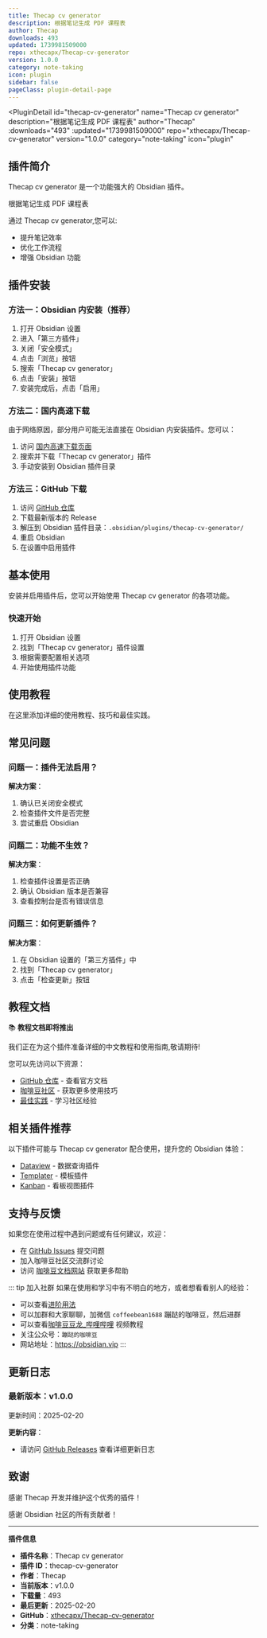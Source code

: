 ```yaml
---
title: Thecap cv generator
description: 根据笔记生成 PDF 课程表
author: Thecap
downloads: 493
updated: 1739981509000
repo: xthecapx/Thecap-cv-generator
version: 1.0.0
category: note-taking
icon: plugin
sidebar: false
pageClass: plugin-detail-page
---
```


<PluginDetail
  id="thecap-cv-generator"
  name="Thecap cv generator"
  description="根据笔记生成 PDF 课程表"
  author="Thecap"
  :downloads="493"
  :updated="1739981509000"
  repo="xthecapx/Thecap-cv-generator"
  version="1.0.0"
  category="note-taking"
  icon="plugin"
>

<!-- AUTO_GENERATED_START -->
## 插件简介

Thecap cv generator 是一个功能强大的 Obsidian 插件。

根据笔记生成 PDF 课程表

通过 Thecap cv generator,您可以:

- 提升笔记效率
- 优化工作流程
- 增强 Obsidian 功能

<!-- AUTO_GENERATED_END -->

<!-- AUTO_GENERATED_START -->
## 插件安装

### 方法一：Obsidian 内安装（推荐）

1. 打开 Obsidian 设置
2. 进入「第三方插件」
3. 关闭「安全模式」
4. 点击「浏览」按钮
5. 搜索「Thecap cv generator」
6. 点击「安装」按钮
7. 安装完成后，点击「启用」

### 方法二：国内高速下载

由于网络原因，部分用户可能无法直接在 Obsidian 内安装插件。您可以：

1. 访问 [国内高速下载页面](/zh/documentation/obsidian-plugins-download.html)
2. 搜索并下载「Thecap cv generator」插件
3. 手动安装到 Obsidian 插件目录

### 方法三：GitHub 下载

1. 访问 [GitHub 仓库](https://github.com/xthecapx/Thecap-cv-generator)
2. 下载最新版本的 Release
3. 解压到 Obsidian 插件目录：`.obsidian/plugins/thecap-cv-generator/`
4. 重启 Obsidian
5. 在设置中启用插件

## 基本使用

安装并启用插件后，您可以开始使用 Thecap cv generator 的各项功能。

### 快速开始

1. 打开 Obsidian 设置
2. 找到「Thecap cv generator」插件设置
3. 根据需要配置相关选项
4. 开始使用插件功能

<!-- AUTO_GENERATED_END -->

<!-- CUSTOM_CONTENT_START:tutorial -->
## 使用教程

在这里添加详细的使用教程、技巧和最佳实践。

<!-- CUSTOM_CONTENT_END:tutorial -->

<!-- SHARED_CONTENT_START -->
## 常见问题

### 问题一：插件无法启用？

**解决方案**：
1. 确认已关闭安全模式
2. 检查插件文件是否完整
3. 尝试重启 Obsidian

### 问题二：功能不生效？

**解决方案**：
1. 检查插件设置是否正确
2. 确认 Obsidian 版本是否兼容
3. 查看控制台是否有错误信息

### 问题三：如何更新插件？

**解决方案**：
1. 在 Obsidian 设置的「第三方插件」中
2. 找到「Thecap cv generator」
3. 点击「检查更新」按钮

## 教程文档

📚 **教程文档即将推出**

我们正在为这个插件准备详细的中文教程和使用指南,敬请期待!

您可以先访问以下资源：
- [GitHub 仓库](https://github.com/xthecapx/Thecap-cv-generator) - 查看官方文档
- [咖啡豆社区](/zh/bases/) - 获取更多使用技巧
- [最佳实践](/zh/best-practices/) - 学习社区经验

## 相关插件推荐

以下插件可能与 Thecap cv generator 配合使用，提升您的 Obsidian 体验：

- [Dataview](/zh/plugins/dataview.html) - 数据查询插件
- [Templater](/zh/plugins/templater-obsidian.html) - 模板插件
- [Kanban](/zh/plugins/obsidian-kanban.html) - 看板视图插件

## 支持与反馈

如果您在使用过程中遇到问题或有任何建议，欢迎：

- 在 [GitHub Issues](https://github.com/xthecapx/Thecap-cv-generator/issues) 提交问题
- 加入咖啡豆社区交流群讨论
- 访问 [咖啡豆文档网站](https://obsidian.vip) 获取更多帮助

::: tip 加入社群
如果在使用和学习中有不明白的地方，或者想看看别人的经验：
- 可以查看[进阶用法](/zh/advanced)
- 可以加群和大家聊聊，加微信 `coffeebean1688` 蹦跶的咖啡豆，然后进群
- 可以查看[咖啡豆豆龙_哔哩哔哩](https://space.bilibili.com/618777356) 视频教程
- 关注公众号：`蹦跶的咖啡豆`
- 网站地址：https://obsidian.vip
:::
<!-- SHARED_CONTENT_END -->

<!-- AUTO_GENERATED_START -->
## 更新日志

### 最新版本：v1.0.0

更新时间：2025-02-20

**更新内容**：
- 请访问 [GitHub Releases](https://github.com/xthecapx/Thecap-cv-generator/releases) 查看详细更新日志

## 致谢

感谢 Thecap 开发并维护这个优秀的插件！

感谢 Obsidian 社区的所有贡献者！

---

**插件信息**
- **插件名称**：Thecap cv generator
- **插件 ID**：thecap-cv-generator
- **作者**：Thecap
- **当前版本**：v1.0.0
- **下载量**：493
- **最后更新**：2025-02-20
- **GitHub**：[xthecapx/Thecap-cv-generator](https://github.com/xthecapx/Thecap-cv-generator)
- **分类**：note-taking
<!-- AUTO_GENERATED_END -->

</PluginDetail>

